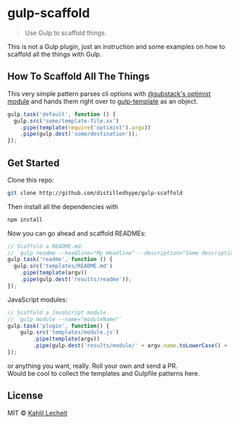 # gulp-scaffold

> Use Gulp to scaffold things.

This is not a Gulp plugin, just an instruction and some examples on how to scaffold all the things with Gulp.

## How To Scaffold All The Things

This very simple pattern parses cli options with [@substack's optimist module](https://github.com/substack/node-optimist) and hands them right over to [gulp-template](https://github.com/sindresorhus/gulp-template) as an object.

```js
gulp.task('default', function () {
  gulp.src('some/template-file.xx')
    .pipe(template(require('optimist').argv))
    .pipe(gulp.dest('some/destination'));
});
```

## Get Started

Clone this repo:

```sh
git clone http://github.com/distilledhype/gulp-scaffold
```

Then install all the dependencies with 

```js
npm install 
```

Now you can go ahead and scaffold READMEs:

```js
// Scaffold a README.md.
// `gulp readme --headline="My Headline" --description="Some description."`
gulp.task('readme', function () {
  gulp.src('templates/README.md')
    .pipe(template(argv))
    .pipe(gulp.dest('results/readme'));
});
```

JavaScript modules:

```js
// Scaffold a JavaScript module.
// `gulp module --name="moduleName"`
gulp.task('plugin', function() {
	gulp.src('templates/module.js')
		.pipe(template(argv))
		.pipe(gulp.dest('results/module/' + argv.name.toLowerCase() + '.js'));
});
```

or anything you want, really. Roll your own and send a PR.  
Would be cool to collect the templates and Gulpfile patterns here.

## License

MIT © [Kahlil Lechelt](http://distilledhype.com)
